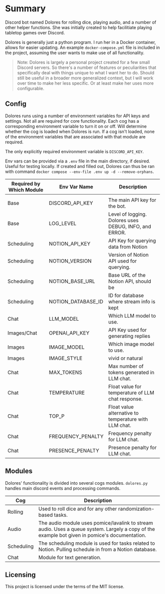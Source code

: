 # Summary

Discord bot named Dolores for rolling dice, playing audio, and a number of other helper functions. She was initially created to help facilitiate playing tabletop games over Discord.

Dolores is generally just a python program. I run her in a Docker container, allows for easier updating. An example `docker-compose.yml` file is included in the project, assuming the user wants to make use of all functionality.

> Note: Dolores is largely a personal project created for a few small Discord servers. So there's a number of features or peculiarities that specifically deal with things unique to what I want her to do. Should still be useful in a broader more generalized context, but I will work over time to make her less specific. Or at least make her uses more configurable.

## Config

Dolores runs using a number of environment variables for API keys and settings. Not all are required for core functionality. Each cog has a corresponding environment variable to turn it on or off. Will determine whether the cog is loaded when Dolores is run. If a cog isn't loaded, none of the environment variables that are associated with that module are required.

The only explicitly required environment variable is `DISCORD_API_KEY`.

Env vars can be provided via a `.env` file in the main directory, if desired. Useful for testing locally. If created and filled out, Dolores can thus be ran with command `docker compose --env-file .env up -d --remove-orphans`.

| Required by Which Module | Env Var Name | Description |
| --- | --- | --- |
|  |  |  |
| Base | DISCORD_API_KEY | The main API key for the bot. |
| Base | LOG_LEVEL | Level of logging. Dolores uses DEBUG, INFO, and ERROR. |
| Scheduling | NOTION_API_KEY | API Key for querying data from Notion |
| Scheduling | NOTION_VERSION | Version of Notion API used for querying. |
| Scheduling | NOTION_BASE_URL | Base URL of the Notion API, should be |
| Scheduling | NOTION_DATABASE_ID | ID for database where stream info is kept |
| Chat | LLM_MODEL | Which LLM model to use. |
| Images/Chat | OPENAI_API_KEY | API Key used for generating replies |
| Images | IMAGE_MODEL | Which image model to use. |
| Images | IMAGE_STYLE | vivid or natural |
| Chat | MAX_TOKENS | Max number of tokens generated in LLM chat. |
| Chat | TEMPERATURE | Float value for temperature of LLM chat response. |
| Chat | TOP_P | Float value alternative to temperature with LLM chat. |
| Chat | FREQUENCY_PENALTY | Frequency penalty for LLM chat. |
| Chat | PRESENCE_PENALTY | Presence penalty for LLM chat. |

## Modules

Dolores' functionality is divided into several cogs modules. `dolores.py` handles main discord events and processing commands.

| Cog | Description |
| --- | ----------- |
| Rolling | Used to roll dice and for any other randomization-based tasks. |
| Audio | The audio module uses pomice/lavalink to stream audio. Uses a queue system. Largely a copy of the example bot given in pomice's documentation. |
| Scheduling | The scheduling module is used for tasks related to Notion. Pulling schedule in from a Notion database. |
| Chat | Module for text generation. |

## Licensing

This project is licensed under the terms of the MIT license.
